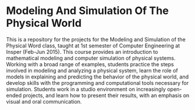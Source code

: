 # Modeling And Simulation Of The Physical World

This is a repository for the projects for the Modeling and Simulation of the Physical Word class, taught at 1st semester of 
Computer Engineering at Insper (Feb-Jun 2015). This course provides an introduction to mathematical modeling and computer simulation of physical
systems. Working with a broad range of examples, students practice the steps involved in modeling and
analyzing a physical system, learn the role of models in explaining and predicting the behavior of the
physical world, and develop skills with the programming and computational tools necessary for
simulation. Students work in a studio environment on increasingly open-ended projects, and learn how
to present their results, with an emphasis on visual and oral communication.
